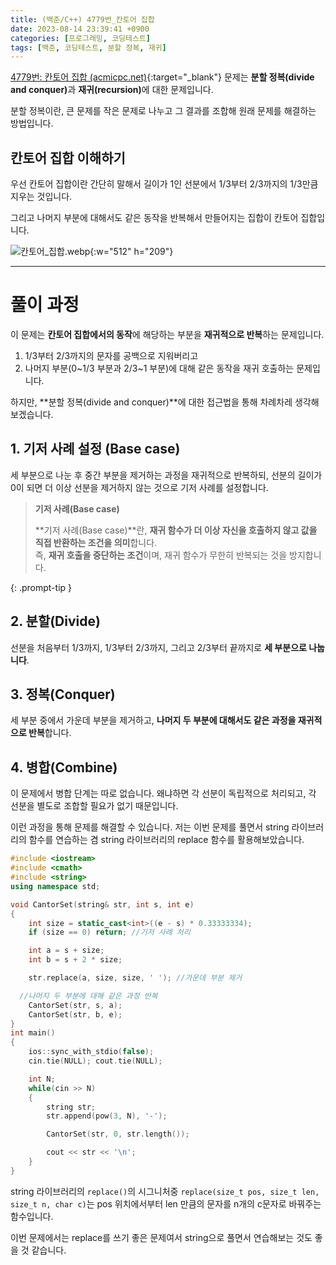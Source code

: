 ```yaml
---
title: (백준/C++) 4779번_칸토어 집합
date: 2023-08-14 23:39:41 +0900
categories: [프로그래밍, 코딩테스트]
tags: [백준, 코딩테스트, 분할 정복, 재귀]
---
```


[4779번: 칸토어 집합 (acmicpc.net)](https://www.acmicpc.net/problem/4779){:target="_blank"} 문제는 <span class="keyword">**분할 정복(divide and conquer)**</span>과 <span class="keyword">**재귀(recursion)**</span>에 대한 문제입니다.

분할 정복이란, 큰 문제를 작은 문제로 나누고 그 결과를 조합해 원래 문제를 해결하는 방법입니다.


## 칸토어 집합 이해하기

우선 칸토어 집합이란 간단히 말해서 길이가 1인 선분에서 1/3부터 2/3까지의 1/3만큼 지우는 것입니다.

그리고 나머지 부분에 대해서도 같은 동작을 반복해서 만들어지는 집합이 칸토어 집합입니다.

![칸토어_집합.webp](https://i.postimg.cc/NjXhPH9W/칸토어_집합.webp){:w="512" h="209"}

---

# 풀이 과정

이 문제는 <span class="font_highlight">**칸토어 집합에서의 동작**</span>에 해당하는 부분을 <span class="font_highlight">**재귀적으로 반복**</span>하는 문제입니다.

1. 1/3부터 2/3까지의 문자를 공백으로 지워버리고 
2. 나머지 부분(0~1/3 부분과 2/3~1 부분)에 대해 같은 동작을 재귀 호출하는 문제입니다.

하지만, **분할 정복(divide and conquer)**에 대한 접근법을 통해 차례차레 생각해 보겠습니다.

## **1. 기저 사례 설정 (Base case)**

세 부분으로 나눈 후 중간 부분을 제거하는 과정을 재귀적으로 반복하되, 선분의 길이가 0이 되면 더 이상 선분을 제거하지 않는 것으로 기저 사례를 설정합니다.


> **기저 사례(Base case)**
> 
> **기저 사례(Base case)**란, **재귀 함수가 더 이상 자신을 호출하지 않고 값을 직접 반환하는 조건을 의미**합니다. <br>
> 즉, **재귀 호출을 중단하는 조건**이며, 재귀 함수가 무한히 반복되는 것을 방지합니다.
> 
{: .prompt-tip }

## **2. 분할(Divide)**

선분을 처음부터 1/3까지, 1/3부터 2/3까지, 그리고 2/3부터 끝까지로 **세 부분으로 나눕니다**.

## **3. 정복(Conquer)**

세 부분 중에서 가운데 부분을 제거하고, **나머지 두 부분에 대해서도 같은 과정을 재귀적으로 반복**합니다.

## **4. 병합(Combine)**

이 문제에서 병합 단계는 따로 없습니다. 왜냐하면 각 선분이 독립적으로 처리되고, 각 선분을 별도로 조합할 필요가 없기 때문입니다.

이런 과정을 통해 문제를 해결할 수 있습니다. 저는 이번 문제를 풀면서 string 라이브러리의 함수를 연습하는 겸 string 라이브러리의 replace 함수를 활용해보았습니다.

```cpp
#include <iostream>
#include <cmath>
#include <string>
using namespace std;

void CantorSet(string& str, int s, int e)
{
	int size = static_cast<int>((e - s) * 0.33333334);
	if (size == 0) return; //기저 사례 처리

	int a = s + size;
	int b = s + 2 * size;

	str.replace(a, size, size, ' '); //가운데 부분 제거

  //나머지 두 부분에 대해 같은 과정 반복
	CantorSet(str, s, a);
	CantorSet(str, b, e);
}
int main()
{
	ios::sync_with_stdio(false);
	cin.tie(NULL); cout.tie(NULL);

	int N;
	while(cin >> N)
	{
		string str;
		str.append(pow(3, N), '-');

		CantorSet(str, 0, str.length());

		cout << str << '\n';
	}
}
```

string 라이브러리의 `replace()`의 시그니처중 `replace(size_t pos, size_t len, size_t n, char c)`는 pos 위치에서부터 len 만큼의 문자를 n개의 c문자로 바꿔주는 함수입니다.

이번 문제에서는 replace를 쓰기 좋은 문제여서 string으로 풀면서 연습해보는 것도 좋을 것 같습니다.
